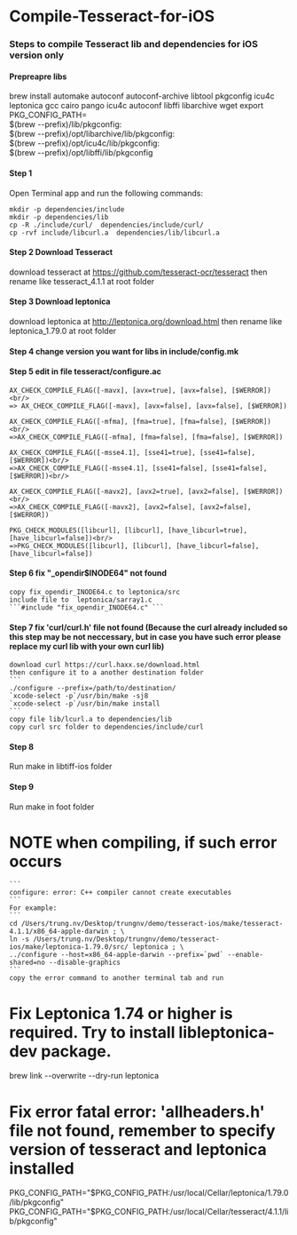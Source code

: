 # Compile-Tesseract-for-iOS


### Steps to compile Tesseract lib and dependencies for iOS version only

#### Prepreapre libs
brew install automake autoconf autoconf-archive libtool pkgconfig icu4c leptonica gcc cairo pango icu4c autoconf libffi libarchive wget
export PKG_CONFIG_PATH=\
$(brew --prefix)/lib/pkgconfig:\
$(brew --prefix)/opt/libarchive/lib/pkgconfig:\
$(brew --prefix)/opt/icu4c/lib/pkgconfig:\
$(brew --prefix)/opt/libffi/lib/pkgconfig

#### Step 1

Open Terminal app and run the following commands:<br/>
```
mkdir -p dependencies/include
mkdir -p dependencies/lib
cp -R ./include/curl/  dependencies/include/curl/
cp -rvf include/libcurl.a  dependencies/lib/libcurl.a
```

#### Step 2  Download Tesseract
download tesseract at https://github.com/tesseract-ocr/tesseract
then rename like tesseract_4.1.1 at root folder

#### Step 3 Download leptonica
download leptonica at  http://leptonica.org/download.html
then rename like leptonica_1.79.0 at root folder

#### Step 4 change version you want for libs in include/config.mk


#### Step 5 edit in file tesseract/configure.ac 
```
AX_CHECK_COMPILE_FLAG([-mavx], [avx=true], [avx=false], [$WERROR])<br/>
=> AX_CHECK_COMPILE_FLAG([-mavx], [avx=false], [avx=false], [$WERROR])

AX_CHECK_COMPILE_FLAG([-mfma], [fma=true], [fma=false], [$WERROR])<br/>
=>AX_CHECK_COMPILE_FLAG([-mfma], [fma=false], [fma=false], [$WERROR])

AX_CHECK_COMPILE_FLAG([-msse4.1], [sse41=true], [sse41=false], [$WERROR])<br/>
=>AX_CHECK_COMPILE_FLAG([-msse4.1], [sse41=false], [sse41=false], [$WERROR])<br/>

AX_CHECK_COMPILE_FLAG([-mavx2], [avx2=true], [avx2=false], [$WERROR])<br/>
=>AX_CHECK_COMPILE_FLAG([-mavx2], [avx2=false], [avx2=false], [$WERROR])

PKG_CHECK_MODULES([libcurl], [libcurl], [have_libcurl=true], [have_libcurl=false])<br/>
=>PKG_CHECK_MODULES([libcurl], [libcurl], [have_libcurl=false], [have_libcurl=false])
```

#### Step 6 fix "_opendir$INODE64" not found
    copy fix_opendir_INODE64.c to leptonica/src
    include file to  leptonica/sarray1.c
    ```#include "fix_opendir_INODE64.c" ```    

#### Step 7 fix 'curl/curl.h' file not found (Because the curl already included so this step may be not neccessary, but in case you have such error please replace my curl lib with your own curl lib)      
    download curl https://curl.haxx.se/download.html
    then configure it to a another destination folder
    ```
    ./configure --prefix=/path/to/destination/
    `xcode-select -p`/usr/bin/make -sj8 
    `xcode-select -p`/usr/bin/make install
    ```
    copy file lib/lcurl.a to dependencies/lib
    copy curl src folder to dependencies/include/curl    


#### Step 8
Run make in libtiff-ios folder

#### Step 9
Run make in foot folder

# NOTE when compiling, if such error occurs
    ```
    configure: error: C++ compiler cannot create executables    
    ```
    For example:
    ```
    cd /Users/trung.nv/Desktop/trungnv/demo/tesseract-ios/make/tesseract-4.1.1/x86_64-apple-darwin ; \
	ln -s /Users/trung.nv/Desktop/trungnv/demo/tesseract-ios/make/leptonica-1.79.0/src/ leptonica ; \
	../configure --host=x86_64-apple-darwin --prefix=`pwd` --enable-shared=no --disable-graphics
    ```
    copy the error command to another terminal tab and run   

# Fix  Leptonica 1.74 or higher is required. Try to install libleptonica-dev package.
brew link --overwrite --dry-run leptonica

# Fix error fatal error: 'allheaders.h' file not found, remember to specify version of tesseract and leptonica installed
PKG_CONFIG_PATH="$PKG_CONFIG_PATH:/usr/local/Cellar/leptonica/1.79.0/lib/pkgconfig"
PKG_CONFIG_PATH="$PKG_CONFIG_PATH:/usr/local/Cellar/tesseract/4.1.1/lib/pkgconfig"